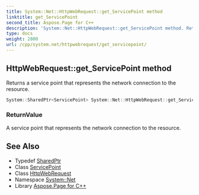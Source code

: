 ```yaml
---
title: System::Net::HttpWebRequest::get_ServicePoint method
linktitle: get_ServicePoint
second_title: Aspose.Page for C++
description: 'System::Net::HttpWebRequest::get_ServicePoint method. Returns a service point that represents the network connection to the resource in C++.'
type: docs
weight: 2800
url: /cpp/system.net/httpwebrequest/get_servicepoint/
---
```

## HttpWebRequest::get_ServicePoint method


Returns a service point that represents the network connection to the resource.

```cpp
System::SharedPtr<ServicePoint> System::Net::HttpWebRequest::get_ServicePoint()
```


### ReturnValue

A service point that represents the network connection to the resource.

## See Also

* Typedef [SharedPtr](../../../system/sharedptr/)
* Class [ServicePoint](../../servicepoint/)
* Class [HttpWebRequest](../)
* Namespace [System::Net](../../)
* Library [Aspose.Page for C++](../../../)
